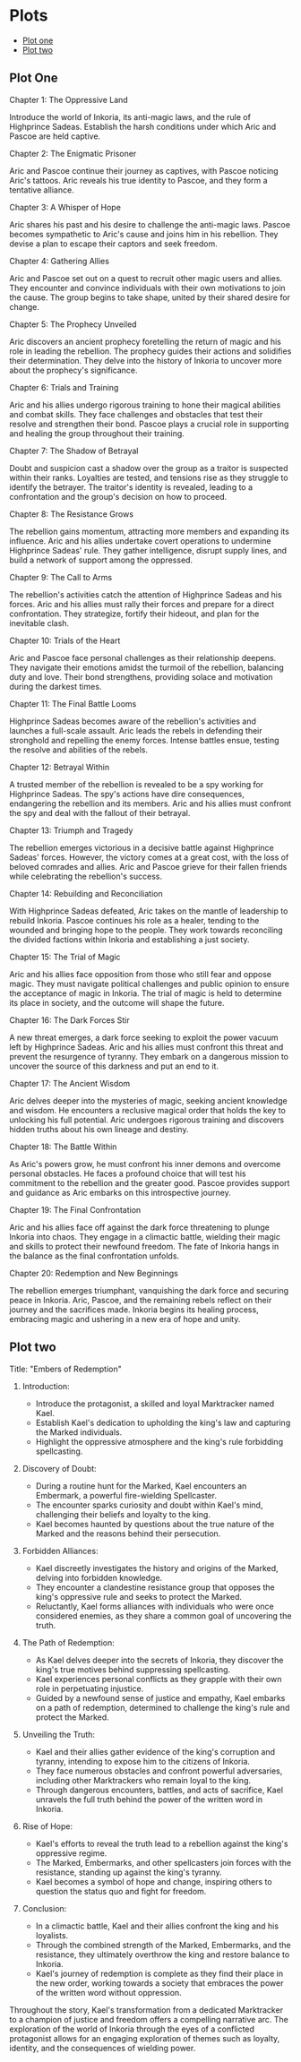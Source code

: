 # Plots

- [Plot one](#plot-one)
- [Plot two](#plot-two)

## Plot One

Chapter 1: The Oppressive Land

Introduce the world of Inkoria, its anti-magic laws, and the rule of Highprince Sadeas.
Establish the harsh conditions under which Aric and Pascoe are held captive.

Chapter 2: The Enigmatic Prisoner

Aric and Pascoe continue their journey as captives, with Pascoe noticing Aric's tattoos.
Aric reveals his true identity to Pascoe, and they form a tentative alliance.

Chapter 3: A Whisper of Hope

Aric shares his past and his desire to challenge the anti-magic laws.
Pascoe becomes sympathetic to Aric's cause and joins him in his rebellion.
They devise a plan to escape their captors and seek freedom.

Chapter 4: Gathering Allies

Aric and Pascoe set out on a quest to recruit other magic users and allies.
They encounter and convince individuals with their own motivations to join the cause.
The group begins to take shape, united by their shared desire for change.

Chapter 5: The Prophecy Unveiled

Aric discovers an ancient prophecy foretelling the return of magic and his role in leading the rebellion.
The prophecy guides their actions and solidifies their determination.
They delve into the history of Inkoria to uncover more about the prophecy's significance.

Chapter 6: Trials and Training

Aric and his allies undergo rigorous training to hone their magical abilities and combat skills.
They face challenges and obstacles that test their resolve and strengthen their bond.
Pascoe plays a crucial role in supporting and healing the group throughout their training.

Chapter 7: The Shadow of Betrayal

Doubt and suspicion cast a shadow over the group as a traitor is suspected within their ranks.
Loyalties are tested, and tensions rise as they struggle to identify the betrayer.
The traitor's identity is revealed, leading to a confrontation and the group's decision on how to proceed.

Chapter 8: The Resistance Grows

The rebellion gains momentum, attracting more members and expanding its influence.
Aric and his allies undertake covert operations to undermine Highprince Sadeas' rule.
They gather intelligence, disrupt supply lines, and build a network of support among the oppressed.

Chapter 9: The Call to Arms

The rebellion's activities catch the attention of Highprince Sadeas and his forces.
Aric and his allies must rally their forces and prepare for a direct confrontation.
They strategize, fortify their hideout, and plan for the inevitable clash.

Chapter 10: Trials of the Heart

Aric and Pascoe face personal challenges as their relationship deepens.
They navigate their emotions amidst the turmoil of the rebellion, balancing duty and love.
Their bond strengthens, providing solace and motivation during the darkest times.

Chapter 11: The Final Battle Looms

Highprince Sadeas becomes aware of the rebellion's activities and launches a full-scale assault.
Aric leads the rebels in defending their stronghold and repelling the enemy forces.
Intense battles ensue, testing the resolve and abilities of the rebels.

Chapter 12: Betrayal Within

A trusted member of the rebellion is revealed to be a spy working for Highprince Sadeas.
The spy's actions have dire consequences, endangering the rebellion and its members.
Aric and his allies must confront the spy and deal with the fallout of their betrayal.

Chapter 13: Triumph and Tragedy

The rebellion emerges victorious in a decisive battle against Highprince Sadeas' forces.
However, the victory comes at a great cost, with the loss of beloved comrades and allies.
Aric and Pascoe grieve for their fallen friends while celebrating the rebellion's success.

Chapter 14: Rebuilding and Reconciliation

With Highprince Sadeas defeated, Aric takes on the mantle of leadership to rebuild Inkoria.
Pascoe continues his role as a healer, tending to the wounded and bringing hope to the people.
They work towards reconciling the divided factions within Inkoria and establishing a just society.

Chapter 15: The Trial of Magic

Aric and his allies face opposition from those who still fear and oppose magic.
They must navigate political challenges and public opinion to ensure the acceptance of magic in Inkoria.
The trial of magic is held to determine its place in society, and the outcome will shape the future.

Chapter 16: The Dark Forces Stir

A new threat emerges, a dark force seeking to exploit the power vacuum left by Highprince Sadeas.
Aric and his allies must confront this threat and prevent the resurgence of tyranny.
They embark on a dangerous mission to uncover the source of this darkness and put an end to it.

Chapter 17: The Ancient Wisdom

Aric delves deeper into the mysteries of magic, seeking ancient knowledge and wisdom.
He encounters a reclusive magical order that holds the key to unlocking his full potential.
Aric undergoes rigorous training and discovers hidden truths about his own lineage and destiny.

Chapter 18: The Battle Within

As Aric's powers grow, he must confront his inner demons and overcome personal obstacles.
He faces a profound choice that will test his commitment to the rebellion and the greater good.
Pascoe provides support and guidance as Aric embarks on this introspective journey.

Chapter 19: The Final Confrontation

Aric and his allies face off against the dark force threatening to plunge Inkoria into chaos.
They engage in a climactic battle, wielding their magic and skills to protect their newfound freedom.
The fate of Inkoria hangs in the balance as the final confrontation unfolds.

Chapter 20: Redemption and New Beginnings

The rebellion emerges triumphant, vanquishing the dark force and securing peace in Inkoria.
Aric, Pascoe, and the remaining rebels reflect on their journey and the sacrifices made.
Inkoria begins its healing process, embracing magic and ushering in a new era of hope and unity.


## Plot two

Title: "Embers of Redemption"

1. Introduction:
   - Introduce the protagonist, a skilled and loyal Marktracker named Kael.
   - Establish Kael's dedication to upholding the king's law and capturing the Marked individuals.
   - Highlight the oppressive atmosphere and the king's rule forbidding spellcasting.

2. Discovery of Doubt:
   - During a routine hunt for the Marked, Kael encounters an Embermark, a powerful fire-wielding Spellcaster.
   - The encounter sparks curiosity and doubt within Kael's mind, challenging their beliefs and loyalty to the king.
   - Kael becomes haunted by questions about the true nature of the Marked and the reasons behind their persecution.

3. Forbidden Alliances:
   - Kael discreetly investigates the history and origins of the Marked, delving into forbidden knowledge.
   - They encounter a clandestine resistance group that opposes the king's oppressive rule and seeks to protect the Marked.
   - Reluctantly, Kael forms alliances with individuals who were once considered enemies, as they share a common goal of uncovering the truth.

4. The Path of Redemption:
   - As Kael delves deeper into the secrets of Inkoria, they discover the king's true motives behind suppressing spellcasting.
   - Kael experiences personal conflicts as they grapple with their own role in perpetuating injustice.
   - Guided by a newfound sense of justice and empathy, Kael embarks on a path of redemption, determined to challenge the king's rule and protect the Marked.

5. Unveiling the Truth:
   - Kael and their allies gather evidence of the king's corruption and tyranny, intending to expose him to the citizens of Inkoria.
   - They face numerous obstacles and confront powerful adversaries, including other Marktrackers who remain loyal to the king.
   - Through dangerous encounters, battles, and acts of sacrifice, Kael unravels the full truth behind the power of the written word in Inkoria.

6. Rise of Hope:
   - Kael's efforts to reveal the truth lead to a rebellion against the king's oppressive regime.
   - The Marked, Embermarks, and other spellcasters join forces with the resistance, standing up against the king's tyranny.
   - Kael becomes a symbol of hope and change, inspiring others to question the status quo and fight for freedom.

7. Conclusion:
   - In a climactic battle, Kael and their allies confront the king and his loyalists.
   - Through the combined strength of the Marked, Embermarks, and the resistance, they ultimately overthrow the king and restore balance to Inkoria.
   - Kael's journey of redemption is complete as they find their place in the new order, working towards a society that embraces the power of the written word without oppression.

Throughout the story, Kael's transformation from a dedicated Marktracker to a champion of justice and freedom offers a compelling narrative arc. The exploration of the world of Inkoria through the eyes of a conflicted protagonist allows for an engaging exploration of themes such as loyalty, identity, and the consequences of wielding power.

